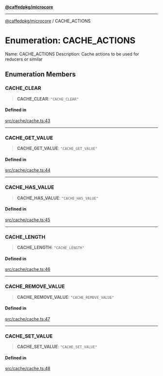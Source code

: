 [**@caffedpkg/microcore**](../README.md)

***

[@caffedpkg/microcore](../globals.md) / CACHE\_ACTIONS

# Enumeration: CACHE\_ACTIONS

Name: CACHE_ACTIONS
Description: Cache actions to be used for reducers or similar

## Enumeration Members

### CACHE\_CLEAR

> **CACHE\_CLEAR**: `"CACHE_CLEAR"`

#### Defined in

[src/cache/cache.ts:43](https://github.com/caffed/microcore/blob/3444f5042af4893783a848f270124aa74f8db032/src/cache/cache.ts#L43)

***

### CACHE\_GET\_VALUE

> **CACHE\_GET\_VALUE**: `"CACHE_GET_VALUE"`

#### Defined in

[src/cache/cache.ts:44](https://github.com/caffed/microcore/blob/3444f5042af4893783a848f270124aa74f8db032/src/cache/cache.ts#L44)

***

### CACHE\_HAS\_VALUE

> **CACHE\_HAS\_VALUE**: `"CACHE_HAS_VALUE"`

#### Defined in

[src/cache/cache.ts:45](https://github.com/caffed/microcore/blob/3444f5042af4893783a848f270124aa74f8db032/src/cache/cache.ts#L45)

***

### CACHE\_LENGTH

> **CACHE\_LENGTH**: `"CACHE_LENGTH"`

#### Defined in

[src/cache/cache.ts:46](https://github.com/caffed/microcore/blob/3444f5042af4893783a848f270124aa74f8db032/src/cache/cache.ts#L46)

***

### CACHE\_REMOVE\_VALUE

> **CACHE\_REMOVE\_VALUE**: `"CACHE_REMOVE_VALUE"`

#### Defined in

[src/cache/cache.ts:47](https://github.com/caffed/microcore/blob/3444f5042af4893783a848f270124aa74f8db032/src/cache/cache.ts#L47)

***

### CACHE\_SET\_VALUE

> **CACHE\_SET\_VALUE**: `"CACHE_SET_VALUE"`

#### Defined in

[src/cache/cache.ts:48](https://github.com/caffed/microcore/blob/3444f5042af4893783a848f270124aa74f8db032/src/cache/cache.ts#L48)
